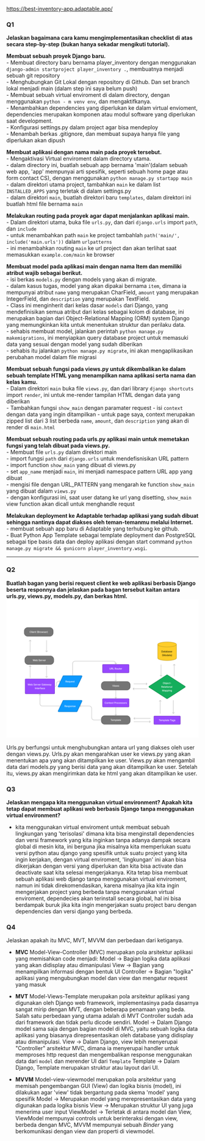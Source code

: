 https://best-inventory-app.adaptable.app/

### Q1
**Jelaskan bagaimana cara kamu mengimplementasikan checklist di atas secara step-by-step (bukan hanya sekadar mengikuti tutorial).**

**Membuat sebuah proyek Django baru.** <br>
	- Membuat directory baru bernama player_inventory dengan menggunakan `django-admin startproject player_inventory .`, membuatnya menjadi sebuah git repository <br>
	-  Menghubungkan Git Lokal dengan repository di Github. Dan set branch lokal menjadi main (dalam step ini saya belum push) <br>
	- Membuat sebuah virtual enviroment di dalam directory, dengan menggunakan `python - m venv env`, dan mengaktifkanya. <br>
	- Menambahkan dependencies yang diperlukan ke dalam virtual envioment, dependencies merupakan komponen atau modul software yang diperlukan saat development. <br>
	- Konfigurasi settings.py dalam project agar bisa mendeploy <br>
	- Menambah berkas .gitignore, dan membuat supaya hanya file yang diperlukan akan dipush <br>
	

**Membuat aplikasi dengan nama main pada proyek tersebut.** <br>
	- Mengaktivasi Virtual enviroment dalam directory utama. <br>
	- dalam directory ini, buatlah sebuah app bernama 'main'(dalam sebuah web app, 'app' mempunyai arti spesifik, seperti sebuah home page atau form contact CS), dengan menggunakan `python manage.py startapp main` <br>
	- dalam direktori utama project, tambahkan `main` ke dalam list `INSTALLED_APPS`
	   yang terletak di dalam settings.py <br>
	- dalam direktori `main`, buatlah direktori baru `templates`, dalam direktori ini buatlah html file bernama `main` <br>
	   
**Melakukan routing pada proyek agar dapat menjalankan aplikasi main.** <br>
	- Dalam direktori utama, buka file `urls.py`, dan dari `django.urls` import `path`, dan `include` <br>
	- untuk menambahkan path `main` ke project tambahlah `path('main/', include('main.urls'))` dalam `urlpatterns` <br>
	- ini menambahkan routing `main` ke url project dan akan terlihat saat memasukkan `example.com/main` ke browser <br>


**Membuat model pada aplikasi main dengan nama Item dan memiliki atribut wajib sebagai berikut.** <br>
	- isi berkas `models.py` dengan models yang akan di migrate. <br>
	- dalam kasus tugas, model yang akan dipakai bernama `item`, dimana ia mempunyai atribut `name` yang merupakan CharField, `amount` yang merupakan IntegerField, dan `description` yang merupakan TextField. <br>
	- Class ini menginherit dari kelas dasar `models` dari Django, yang mendefinisikan semua atribut dari kelas sebagai kolom di database, ini merupakan bagian dari Object-Relational Mapping (ORM) system Django yang memungkinkan kita untuk menentukan struktur dan perilaku data. <br>
	- sehabis membuat model, jalankan perintah `python manage.py makemigrations`, ini menyiapkan query database project untuk memasuki data yang sesuai dengan model yang sudah diberikan <br>
	- sehabis itu jalankan `python manage.py migrate`, ini akan mengaplikasikan perubahan model dalam file migrasi <br>


**Membuat sebuah fungsi pada views.py untuk dikembalikan ke dalam sebuah template HTML yang menampilkan nama aplikasi serta nama dan kelas kamu.** <br>
	- Dalam direktori `main` buka file `views.py`, dan dari library `django shortcuts` import `render`, ini untuk me-render tampilan HTML dengan data yang diberikan <br>
	- Tambahkan fungsi `show_main` dengan paramater request
	- isi `context` dengan data yang ingin ditampilkan
	- untuk page saya, context merupakan zipped list dari 3 list berbeda `name`, `amount`, dan `description` yang akan di render di `main.html`

**Membuat sebuah routing pada urls.py aplikasi main untuk memetakan fungsi yang telah dibuat pada views.py.** <br>
	- Membuat file `urls.py` dalam direktori main <br>
	- import fungsi `path` dari `django.urls` untuk mendefisnisikan URL pattern <br>
	- import function `show_main` yang dibuat di views.py <br>
	- set `app_name` menjadi `main`, ini menjadi namespace pattern URL app yang dibuat <br>
	- mengisi file dengan URL_PATTERN yang mengarah ke function `show_main` yang dibuat dalam `views.py` <br> 
	- dengan konfigurasi ini, saat user datang ke url yang disetting, `show_main` view function akan dicall untuk menghandle requst <br>


**Melakukan deployment ke Adaptable terhadap aplikasi yang sudah dibuat sehingga nantinya dapat diakses oleh teman-temanmu melalui Internet.** <br>
	- membuat sebuah app baru di Adaptable yang terhubung ke github. <br>
	- Buat Python App Template sebagai template deployment dan PostgreSQL sebagai tipe basis data dan deploy aplikasi dengan start command `python manage.py migrate && gunicorn player_inventory.wsgi`. <br>


---

### Q2
**Buatlah bagan yang berisi request client ke web aplikasi berbasis Django beserta responnya dan jelaskan pada bagan tersebut kaitan antara urls.py, views.py, models.py, dan berkas html.**
![Database Image](ReadmeImg/Database.png)

Urls.py berfungsi untuk menghubungkan antara url yang diakses oleh user dengan views.py. 
Urls.py akan mengarahkan user ke views.py yang akan menentukan apa yang akan ditampilkan ke user. 
Views.py akan mengambil data dari models.py yang berisi data yang akan ditampilkan ke user. 
Setelah itu, views.py akan mengirimkan data ke html yang akan ditampilkan ke user.


### Q3
**Jelaskan mengapa kita menggunakan virtual environment? Apakah kita tetap dapat membuat aplikasi web berbasis Django tanpa menggunakan virtual environment?**
    
- kita menggunakan virtual enviroment untuk membuat sebuah lingkungan yang 'terisolasi' dimana kita bisa menginstall dependencies dan versi framework yang kita inginkan tanpa adanya dampak secara global di mesin kita, ini berguna jika misalnya kita memperlukan suatu versi python atau django yang spesifik untuk suatu project yang kita ingin kerjakan, dengan virtual enviroment, 'lingkungan' ini akan bisa dikerjakan dengan versi yang diperlukan dan kita bisa activate dan deactivate saat kita selesai mengerjakanya. Kita tetap bisa membuat sebuah aplikasi web django tanpa menggunakan virtual enviroment, namun ini tidak direkomendasikan, karena misalnya jika kita ingin mengerjakan project yang berbeda tanpa menggunakan virtual enviroment, dependecies akan terinstall secara global, hal ini bisa berdampak buruk jika kita ingin mengerjakan suatu project baru dengan dependencies dan versi django yang berbeda.

### Q4
Jelaskan apakah itu MVC, MVT, MVVM dan perbedaan dari ketiganya.

- **MVC**
    Model-View-Controller (MVC) merupakan pola arsitektur aplikasi yang memisahkan code menjadi:
        Model -> Bagian logika data aplikasi yang akan didisplay atau dimanipulasi 
        View -> Bagian yang menampilkan informasi dengan bentuk UI
        Controller -> Bagian "logika" aplikasi yang mengubungkan model dan view 
        dan mengatur request yang masuk
        
- **MVT**
    Model-Views-Template merupakan pola arsitektur aplikasi yang digunakan oleh Django web framework, implementasinya pada dasarnya sangat mirip dengan MVT, dengan beberapa penamaan yang beda. Salah satu perbedaan yang utama adalah di MVT Controller sudah ada dari framework dan tidak perlu dicode sendiri.
        Model -> Dalam Django model sama saja dengan bagian model di MVC, yaitu sebuah logika data aplikasi yang biasanya direpresentasikan oleh database yang didisplay atau dimanipulasi.
        View -> Dalam Django, view lebih menyerupai "Controller" arsitektur MVC, dimana ia menyerupai handler untuk memproses http request dan mengembalikan response menggunakan data dari `model` dan merender UI dari `Template`
        Template -> Dalam Django, Template merupakan struktur atau layout dari UI.

- **MVVM**
    Model-view-viewmodel merupakan pola arsitektur yang memisah pengembangan GUI (View) dan logika bisnis (model), ini dilakukan agar 'view' tidak bergantung pada skema 'model' yang spesifik
        Model -> Merupakan model yang merepresentasikan data yang digunakan pada logika bisnis
        View -> Merupakan struktur UI yang juga menerima user input
            ViewModel -> Terletak di antara model dan View, ViewModel mempunyai controls untuk berinteraksi dengan view, berbeda dengan MVC, MVVM mempunyai sebuah *Binder* yang berkomunikasi dengan view dan properti di viewmodel.

